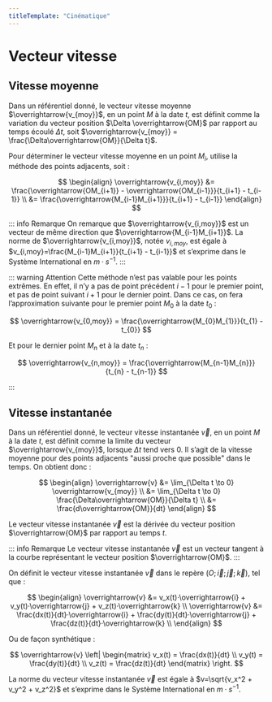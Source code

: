 ```yaml
---
titleTemplate: "Cinématique"
---
```


# Vecteur vitesse

## Vitesse moyenne

Dans un référentiel donné, le vecteur vitesse moyenne $\overrightarrow{v_{moy}}$, en un point $M$ à la date $t$, est définit comme la variation du vecteur position $\Delta \overrightarrow{OM}$ par rapport au temps écoulé $\Delta t$, soit $\overrightarrow{v_{moy}} = \frac{\Delta\overrightarrow{OM}}{\Delta t}$.

Pour déterminer le vecteur vitesse moyenne en un point $M_i$, utilise la méthode des points adjacents, soit :

$$
\begin{align}
\overrightarrow{v_{i,moy}} &= \frac{\overrightarrow{OM_{i+1}} - \overrightarrow{OM_{i-1}}}{t_{i+1} - t_{i-1}} \\
&= \frac{\overrightarrow{M_{i-1}M_{i+1}}}{t_{i+1} - t_{i-1}}
\end{align}
$$

::: info Remarque
On remarque que $\overrightarrow{v_{i,moy}}$ est un vecteur de même direction que $\overrightarrow{M_{i-1}M_{i+1}}$. La norme de $\overrightarrow{v_{i,moy}}$, notée $v_{i,moy}$, est égale à $v_{i,moy}=\frac{M_{i-1}M_{i+1}}{t_{i+1} - t_{i-1}}$ et s’exprime dans le Système International en $m·s^{-1}$.
:::

::: warning Attention
Cette méthode n’est pas valable pour les points extrêmes. En effet, il n’y a pas de point précédent $i-1$ pour le premier point, et pas de point suivant $i+1$ pour le dernier point.
Dans ce cas, on fera l’approximation suivante pour le premier point $M_0$ à la date $t_0$ :

$$
\overrightarrow{v_{0,moy}} = \frac{\overrightarrow{M_{0}M_{1}}}{t_{1} - t_{0}}
$$

Et pour le dernier point $M_n$ et à la date $t_n$ :

$$
\overrightarrow{v_{n,moy}} = \frac{\overrightarrow{M_{n-1}M_{n}}}{t_{n} - t_{n-1}}
$$

:::

## Vitesse instantanée

Dans un référentiel donné, le vecteur vitesse instantanée $\overrightarrow{v}$, en un point $M$ à la date $t$, est définit comme la limite du vecteur $\overrightarrow{v_{moy}}$, lorsque $\Delta t$ tend vers 0. Il s’agit de la vitesse moyenne pour des points adjacents "aussi proche que possible" dans le temps. On obtient donc :

$$
\begin{align}
\overrightarrow{v} &= \lim_{\Delta t \to 0} \overrightarrow{v_{moy}} \\
&= \lim_{\Delta t \to 0} \frac{\Delta\overrightarrow{OM}}{\Delta t} \\
&= \frac{d\overrightarrow{OM}}{dt}
\end{align}
$$

Le vecteur vitesse instantanée $\overrightarrow{v}$ est la dérivée du vecteur position $\overrightarrow{OM}$ par rapport au temps $t$.

::: info Remarque
Le vecteur vitesse instantanée $\overrightarrow{v}$ est un vecteur tangent à la courbe représentant le vecteur position $\overrightarrow{OM}$.
:::

On définit le vecteur vitesse instantanée $\overrightarrow{v}$ dans le repère $(O; \overrightarrow{i}; \overrightarrow{j}; \overrightarrow{k})$, tel que :

$$
\begin{align}
\overrightarrow{v} &= v_x(t)·\overrightarrow{i} + v_y(t)·\overrightarrow{j} + v_z(t)·\overrightarrow{k} \\
\overrightarrow{v} &= \frac{dx(t)}{dt}·\overrightarrow{i} + \frac{dy(t)}{dt}·\overrightarrow{j} + \frac{dz(t)}{dt}·\overrightarrow{k} \\
\end{align}
$$

Ou de façon synthétique :

$$
\overrightarrow{v}
\left|
  \begin{matrix}
v_x(t) = \frac{dx(t)}{dt} \\
v_y(t) = \frac{dy(t)}{dt} \\
v_z(t) = \frac{dz(t)}{dt}
\end{matrix}
\right.
$$

La norme du vecteur vitesse instantanée $\overrightarrow{v}$ est égale à $v=\sqrt{v_x^2 + v_y^2 + v_z^2}$ et s’exprime dans le Système International en $m·s^{-1}$.
